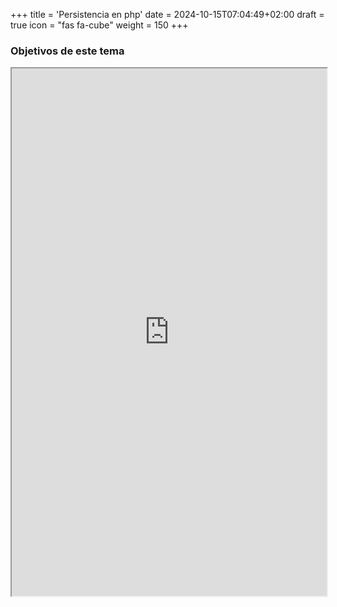 +++
title = 'Persistencia en php'
date = 2024-10-15T07:04:49+02:00
draft = true
icon = "fas fa-cube"
weight = 150
+++


### Objetivos de este tema
<div class="iframe-container">
<iframe src="https://es.wikieducator.org/index.php?curid=6709" width="100%" height="844">WikiEducator </iframe>
</div>









